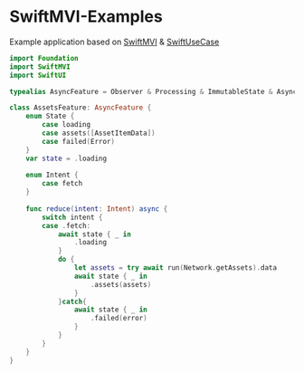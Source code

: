 # SwiftMVI-Examples
Example application based on [SwiftMVI](https://github.com/xtro/SwiftMVI) & [SwiftUseCase](https://github.com/xtro/SwiftUseCase)

```swift
import Foundation
import SwiftMVI
import SwiftUI

typealias AsyncFeature = Observer & Processing & ImmutableState & AsyncIntentReducer

class AssetsFeature: AsyncFeature {
    enum State {
        case loading
        case assets([AssetItemData])
        case failed(Error)
    }
    var state = .loading
    
    enum Intent {
        case fetch
    }
    
    func reduce(intent: Intent) async {
        switch intent {
        case .fetch:
            await state { _ in
                .loading
            }
            do {
                let assets = try await run(Network.getAssets).data
                await state { _ in
                    .assets(assets)
                }
            }catch{
                await state { _ in
                    .failed(error)
                }
            }
        }
    }
}
```
